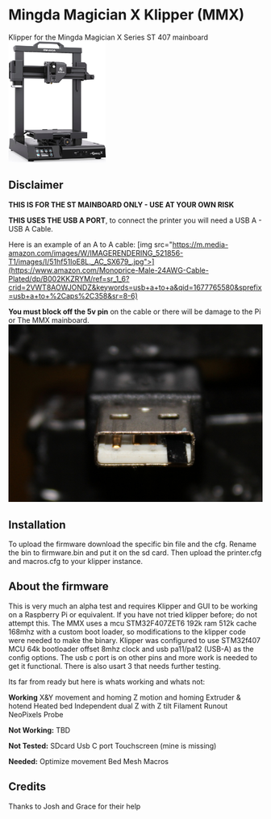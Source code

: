 # Mingda Magician X Klipper (MMX)
Klipper for the Mingda Magician X Series ST 407 mainboard
<img aling=left height=240 src="Assets/mingda-magician-x.jpg" />
<BR/>

## Disclaimer
**THIS IS FOR THE ST MAINBOARD ONLY - USE AT YOUR OWN RISK**

**THIS USES THE USB A PORT**, to connect the printer you will need a USB A - USB A Cable.

Here is an example of an A to A cable:
[img src="https://m.media-amazon.com/images/W/IMAGERENDERING_521856-T1/images/I/51hf51loE8L._AC_SX679_.jpg">](https://www.amazon.com/Monoprice-Male-24AWG-Cable-Plated/dp/B002KKZRYM/ref=sr_1_6?crid=2VWT8AOWJONDZ&keywords=usb+a+to+a&qid=1677765580&sprefix=usb+a+to+%2Caps%2C358&sr=8-6)

**You must block off the 5v pin** on the cable or there will be damage to the Pi or The MMX mainboard.
[<img src="Assets/5v tape.jpeg">](https://www.amazon.com/Monoprice-Male-24AWG-Cable-Plated/dp/B002KKZRYM/ref=sr_1_6?crid=2VWT8AOWJONDZ&keywords=usb+a+to+a&qid=1677765580&sprefix=usb+a+to+%2Caps%2C358&sr=8-6)

## Installation
To upload the firmware download the specific bin file and the cfg. Rename the bin to firmware.bin and put it on the sd card. Then upload the printer.cfg and macros.cfg to your klipper instance.

## About the firmware
This is very much an alpha test and requires Klipper and GUI to be working on a Raspberry Pi or equivalent. If you have not tried klipper before; do not attempt this.
The MMX uses a mcu STM32F407ZET6 192k ram 512k cache 168mhz with a custom boot loader, so modifications to the klipper code were needed to make the binary. 
Klipper was configured to use STM32f407 MCU 64k bootloader offset 8mhz clock and usb pa11/pa12 (USB-A) as the config options.
The usb c port is on other pins and more work is needed to get it functional. There is also usart 3 that needs further testing.

Its far from ready but here is whats working and whats not:

**Working**
X&Y movement and homing
Z motion and homing
Extruder & hotend
Heated bed
Independent dual Z with Z tilt
Filament Runout
NeoPixels
Probe

**Not Working:**
TBD

**Not Tested:**
SDcard
Usb C port
Touchscreen (mine is missing)

**Needed:**
Optimize movement
Bed Mesh
Macros

## Credits
Thanks to Josh and Grace for their help
